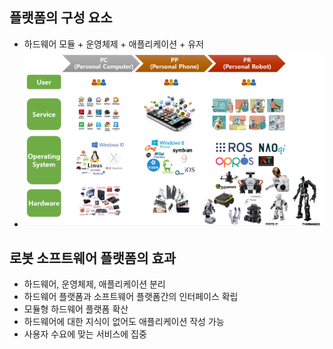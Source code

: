 ## 플랫폼의 구성 요소
* 하드웨어 모듈 + 운영체제 + 애플리케이션 + 유저
* <img src="./img/ROS001.png" /> 

## 로봇 소프트웨어 플랫폼의 효과
* 하드웨어, 운영체제, 애플리케이션 분리
* 하드웨어 플랫폼과 소프트웨어 플랫폼간의 인터페이스 확립 
* 모듈형 하드웨어 플랫폼 확산 
* 하드웨어에 대한 지식이 없어도 애플리케이션 작성 가능 
* 사용자 수요에 맞는 서비스에 집중 
